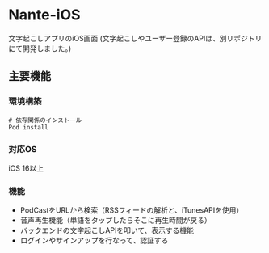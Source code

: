 # Nante-iOS
文字起こしアプリのiOS画面
(文字起こしやユーザー登録のAPIは、別リポジトリにて開発しました。)

## 主要機能
### 環境構築
```
# 依存関係のインストール
Pod install
```

### 対応OS 
iOS 16以上

### 機能
- PodCastをURLから検索（RSSフィードの解析と、iTunesAPIを使用）
- 音声再生機能（単語をタップしたらそこに再生時間が戻る）
- バックエンドの文字起こしAPIを叩いて、表示する機能
- ログインやサインアップを行なって、認証する
